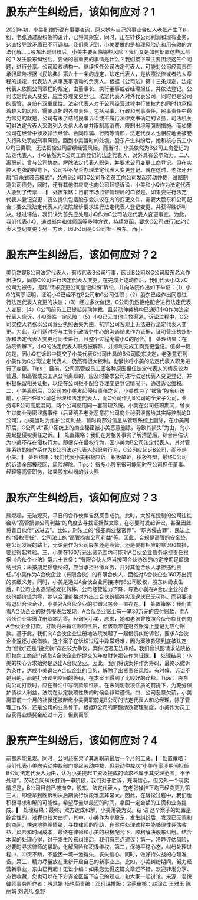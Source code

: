 # 股东产生纠纷后，该如何应对？1

2021年初，小美到律所说有事要咨询，原来她与自己的事业合伙人老张产生了纠纷，老张通过股权架构设计，已将其架空，同时，正在转移公司利润和现有业务，这直接导致矛盾已不可调和。我们意识到，小美要做的是梳理风险点和用有效的方法化解……股东出现纠纷后，小美主要面临哪些风险？我们又是如何处置这些风险的？发生股东纠纷后，要做的最重要的事情是什么？我们接下来主要围绕这三个问题，进行分享。公司股权结构一、继续担任公司法定代表人，可能对公司经营责任承担风险根据《民法典》第六十一条的规定，法定代表人，是依照法律或者法人章程的规定，代表法人从事民事活动的负责人。根据《公司法》第十三条规定，法定代表人依照公司章程的规定，由董事长、执行董事或者经理担任，并依法登记。公司法定代表人变更，应当办理变更登记。法定代表人对外代表公司，同时也是公司的高管，身份有双重属性。法定代表人对于公司经营过程中行使权力的同时也承担着较大的风险，需要承担的各项责任，包括民事、行政和刑事责任。民事责任中最为常见的就是，公司有未了结的民事诉讼或不履行法律文书确定的义务，司法机关可对法定代表人采取列入失信人名单并限制高消费、限制出境等强制措施。而如果公司在经营中涉及非法经营、合同诈骗、行贿等情形，法定代表人也相应地会被卷入行政处罚或刑事风险。回到小美当时的处境，股东产生纠纷后，她和核心员工小Q均已离职，无法把控公司后续经营风险。而当时，小美依然为B公司工商登记的法定代表人，小Q依然为C公司工商登记的法定代表人，对外具有公示效力。二人离职前，曾与公司协商，解除法定代表人职务，并要求公司变更工商登记。但在实控人老张的授意下，公司拒不配合办理法定代表人变更登记。就在这时，老张还开启“自杀式袭击模式”，怂恿B公司和C公司多名员工向公司发起劳动仲裁，试图制造公司债务，同时，还有其他供应商也向公司起提诉讼，小美和小Q作为法定代表人收到了传票……▎ 处置策略：目前市场监督管理局的口径是，如果要进行法定代表人登记变更：要么提供包括股东会决议在内的变更文件，需要大股东和公司配合；要么现法定代表人向法院起诉要求进行法定代表人登记变更，并获得胜诉判决。经过评估，我们认为首先应处理小Q作为C公司法定代表人变更事宜。为此，我们代表小Q，通过邮件和律师函等多种方式，持续发函，要求C公司进行法定代表人登记变更；另一方面，因B公司是C公司唯一股东，而小

# 股东产生纠纷后，该如何应对？2

美仍然是B公司法定代表人，有权代表B公司行事，因此B公司以C公司股东名义作出决议，同意C公司进行法定代表人变更。在完成上述动作后，我们代表小Q以C公司为被告，提起“请求变更公司登记纠纷”诉讼，并向法院作出如下举证：（1）小Q的离职证明，证明小Q已经不在B公司和C公司任职；（2）股东已经作出同意进行法定代表人变更的决议；（3）经过多次催促，C公司仍然拒绝配合进行法定代表人变更;（4）C公司前员工已提起劳动仲裁，且劳动仲裁机构已通知小Q作为法定代表人应诉，小Q面临一定风险；（5）小Q已无其他自救渠道。诉讼过程中，C公司实控人老张以公司营业执照丢失为由，抗辩公司客观上无法进行法定代表人变更。为此，我们适时将与主管行政服务中心的沟通结果作为证据，证明营业执照补办和法定代表人变更可同步进行，且整个过程无需小Q的配合。▎ 处理结果：在法院调解下，小Q的法定代表人职务被解除，并顺利完成工商变更登记。值得一提的是，因小Q在诉讼中提交了小美代表C公司出具的B公司股东决定，老张意识到小美作为C公司法定代表人，仍然有很大权利，也很快将小美的法定代表人职务进行了变更。Tips： 目前，公司高管或员工因各种原因担任法定代表人的情况较为普遍。如高管或员工从公司离职的，应及时要求公司进行法定代表人变更登记，并积极保留相关证据，以便在公司拒不配合办理变更登记情况下，通过诉讼维权。二、小美离职后，C公司向小美发起侵权责任之诉，小美成为了“被告”股东纠纷前，小美担任B公司总经理和法定代表人，而C公司作为B公司的全资子公司，业务与B公司高度混同，两个公司使用同一套管理系统。小美在公司任职期间，曾发生过商业秘密泄露事件（后证明系老张恶意将公司商业秘密泄露给其实际控制的D公司），小美当时为维护公司利益，暂时将部分信息从管理系统上删除。在小美离职后，C公司以“客户系统上的商业秘密被小美恶意删除，导致其损失”为由，向小美起提侵权责任之诉。▎ 处置策略：我们在对相关事实了解清楚后，综合评估认为小美不存在侵权行为。即便存在侵权行为，因小美为B公司法定代表人，其对管理系统的操作系作为B公司法定代表人的职务行为，C公司应起诉B公司，而不是小美。▎ 处理结果：我们代表小美积极应诉，积极举证，积极答辩，最终C公司的诉请全部被驳回，风险解除。Tips： 很多小股东很可能同时在公司担任董事、经理等高管职务，如果股东纠纷的战火熊

# 股东产生纠纷后，该如何应对？3

熊燃起，无法熄灭，平日的合作伙伴自然反目成仇，此时，大股东控制的公司往往会从“高管损害公司利益”的角度去寻找证据做文章，在必要时发起诉讼，甚至因此将昔日伙伴“送进去”。比如，刑法上的“侵犯商业秘密罪”、“职务侵占罪”、民法上的“侵权责任”、公司法上的“高管损害公司利益”等。因此，合规是高管的安全垫，在公司发展的路上，无论是作为公司股东还是高管，还是要有相应的意识和举措，要经得起考验。三、小美在160万元出资范围内可能对A合伙企业债务承担责任根据《合伙企业法》第六十五条：“有限合伙人应当按照合伙协议的约定按期足额缴纳出资；未按期足额缴纳的，应当承担补缴义务，并对其他合伙人承担违约责任。”小美作为A合伙企业（有限合伙）的有限合伙人，面临对A合伙企业160万出资的实缴义务。同时，小美是通过A合伙企业间接持有B公司股权，股东纠纷发生后，B公司业务逐渐被老张转移，公司经营能力下降，导致小美在A合伙企业的合伙份额价值为零，她以合理价格对外出让合伙份额并实现退伙已无可能。而只要没有退出合伙企业，小美对A合伙企业的实缴义务会一直存在。▎ 处置策略：我们查看A合伙企业的财务报表后发现，A合伙企业账上有一笔30万元的应付账款，而A合伙企业实缴注册资本为零。经询问小美，原来，她和老张曾按照合伙份额比例向A合伙企业打款，打款时未备注款项性质，但该款项在财务账簿上登记为应付账款。基于此，我们向A合伙企业注册地法院发起了一起借贷纠纷诉讼，要求A合伙企业返还小美借款。这个案子在诉讼过程中异常艰难，因为案涉款项到底被认定为“借款”还是“投资款”存在较大争议，案件迟迟无法审结。我们曾试图请求法院依职权向工商部门调取A合伙企业所提交的年度财务报告作为证据。▎ 处理结果：小美的核心诉求始终是退出A合伙企业。因此，我们将该案件作为筹码，最终以撤诉为条件，达成小美退出A合伙企业的目的，解除了出资责任风险。有时候，诉讼不是目的，而是打开谈判空间的筹码，在本案里得到了比较好的诠释。Tips： 股东向公司打款时，应在备注中写明款项性质。在未列明款项性质的前提下，为充分保护债权人利益，法院在认定款项性质的时候会非常谨慎。四、公司恶意欠薪，小美离职前一个月的社保还被断缴小美离职前是B公司的法定代表人和总经理，除了管理工作外，还是公司的业务骨干。根据B公司的薪酬绩效管理制度，小美作为员工应获得业绩奖金超过十万，但到离职

# 股东产生纠纷后，该如何应对？4

前都未能兑现。同时，公司还拖欠了其离职前最后一个月的工资。▎ 处置策略：我们代表小美向劳动仲裁部门提起劳动仲裁，但劳动仲裁以“小美在案涉期间担任B公司法定代表人为由，认为小美提起工资及提成的请求不属于其受理范围，不予处理”。劳动合同纠纷打到一审阶段，我们对于胜诉，充满信心，但另外一个现实情况是，B公司目前已被掏空，股东、法定代表人，在老张操控下均已经变更为第三人，即便拿到胜诉判决后期执行阶段难度非常大。因此，在诉讼过程中，我们也积极寻求和解的可能性，希望尽量以最短的时间，拿回一定金额的工资和业务提成。▎ 处理结果：最终，双方达成和解，小美落袋为安。结 语 这个案子的处置是综合性的，过程也较为曲折，其中，小美作为小股东，发生纠纷后，发现已无调和的空间，快速地整理情绪，寻找律师的帮助，在案件处理过程中能够理性评估收益、风险和时间成本，最终在律师和小美的积极配合下，顺利解决股东纠纷。结合本案的处理心得，对于发生股东纠纷后，我们有三点建议：第一，冷静评估风险，必要时寻求律师的帮助，化解风险和积极维权。第二，保持平稳心态，纠纷处理过程中，冲突不断，不能因一城一池得失，丧失信心，同时，做好持久战的心理准备。第三，精力尽量放在重新开启自己的新事业上。比如，小美纠纷期间，努力经营新事业，东山已再起！无讼小编：如果您觉得这篇文章还不错，欢迎转发分享、点赞收藏，您也可以在下方评论区留下自己的观点，和大家一起讨论。来源：君悦律师事务所作者：殷慧娟 杨艳菊责编：邓珂玮排版：梁萌审核：赵润众 王雅玉 陈丽娟 刘逸凡 张野

